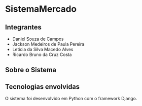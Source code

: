 # SistemaMercado

## Integrantes

- Daniel Souza de Campos
- Jackson Medeiros de Paula Pereira
- Letícia da Silva Macedo Alves
- Ricardo Bruno da Cruz Costa

## Sobre o Sistema

## Tecnologias envolvidas

O sistema foi desenvolvido em Python com o framework Django.

